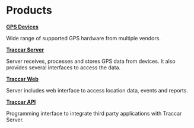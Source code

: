 # Products

[**GPS Devices**](broken-reference)

Wide range of supported GPS hardware from multiple vendors.

[**Traccar Server**](broken-reference)

Server receives, processes and stores GPS data from devices. It also provides several interfaces to access the data.

[**Traccar Web**](https://github.com/traccar/traccar-web)

Server includes web interface to access location data, events and reports.

[**Traccar API**](<../../.gitbook/assets/traccar api>)

Programming interface to integrate third party applications with Traccar Server.

